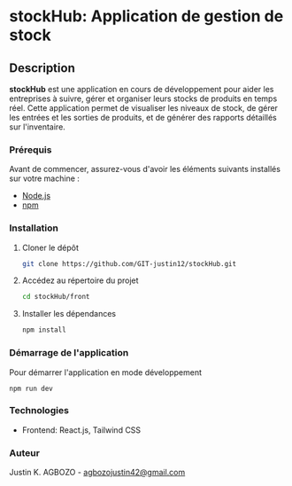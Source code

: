 # stockHub: Application de gestion de stock

## Description
**stockHub** est une application en cours de développement pour aider les entreprises à suivre, gérer et organiser leurs stocks de produits en temps réel. Cette application permet de visualiser les niveaux de stock, de gérer les entrées et les sorties de produits, et de générer des rapports détaillés sur l'inventaire.

### Prérequis
Avant de commencer, assurez-vous d'avoir les éléments suivants installés sur votre machine : 
* [Node.js](https://nodejs.org/fr)
* [npm](https://www.npmjs.com/)

### Installation
1. Cloner le dépôt
    ```bash
   git clone https://github.com/GIT-justin12/stockHub.git
2. Accédez au répertoire du projet
    ```bash
    cd stockHub/front
3. Installer les dépendances
    ```bash
    npm install

### Démarrage de l'application
Pour démarrer l'application en mode développement

    npm run dev

### Technologies
- Frontend: React.js, Tailwind CSS

### Auteur
Justin K. AGBOZO - agbozojustin42@gmail.com
